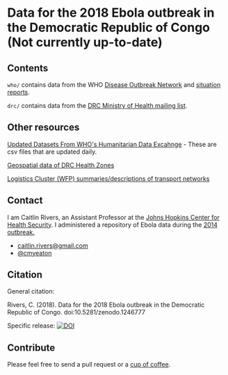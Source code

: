 # Data for the 2018 Ebola outbreak in the Democratic Republic of Congo (Not currently up-to-date)

## Contents

`who/` contains data from the WHO [Disease Outbreak Network](http://www.who.int/csr/don/en/) and [situation reports](https://www.who.int/emergencies/diseases/ebola/drc-2019/).

`drc/` contains data from the [DRC Ministry of Health mailing list](http://linkedin.us13.list-manage.com/subscribe?u=89e5755d2cca4840b1af93176&id=aedd23c530).

## Other resources

[Updated Datasets From WHO's Humanitarian Data Excahnge](https://data.humdata.org/dataset/ebola-cases-and-deaths-drc-north-kivu) - These are csv files that are updated daily.

[Geospatial data of DRC Health Zones](https://data.humdata.org/dataset/dr-congo-health-0)

[Logistics Cluster (WFP) summaries/descriptions of transport networks](http://www.logcluster.org/ops/drc)


## Contact

I am Caitlin Rivers, an Assistant Professor at the [Johns Hopkins Center for Health Security](http://www.centerforhealthsecurity.org/). I administered a repository of Ebola data during the [2014 outbreak.](https://github.com/cmrivers/ebola)

- caitlin.rivers@gmail.com
- [@cmyeaton](https://twitter.com/cmyeaton)

## Citation

General citation: 

Rivers, C. (2018). Data for the 2018 Ebola outbreak in the Democratic Republic of Congo. doi:10.5281/zenodo.1246777

Specific release: [![DOI](https://zenodo.org/badge/133379468.svg)](https://zenodo.org/badge/latestdoi/133379468)

## Contribute

Please feel free to send a pull request or a [cup of coffee](https://ko-fi.com/cmrivers).

